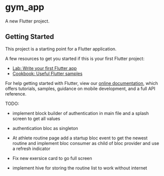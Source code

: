 # gym_app

A new Flutter project.

## Getting Started

This project is a starting point for a Flutter application.

A few resources to get you started if this is your first Flutter project:

- [Lab: Write your first Flutter app](https://flutter.dev/docs/get-started/codelab)
- [Cookbook: Useful Flutter samples](https://flutter.dev/docs/cookbook)

For help getting started with Flutter, view our
[online documentation](https://flutter.dev/docs), which offers tutorials,
samples, guidance on mobile development, and a full API reference.

TODO:
- implement block builder of authentication in main file and a splash screen to get all values

- authentication bloc as singleton

- At athlete routine page add a startup bloc event to get the newest routine and implement bloc consumer as child of bloc provider and use a refresh indicator

- Fix new exersice card to go full screen

- implement hive for storing the routine list to work without internet
